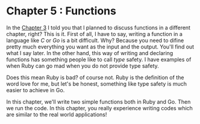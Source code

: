 # Chapter 5 : Functions

In the [Chapter 3](chapter03.md) I told you that I planned to discuss functions in a different chapter, right? This is it. First of all, I have to say, writing a function in a language like _C_ or _Go_ is a bit difficult. Why? Because you need to difine pretty much everything you want as the input and the output. You'll find out what I say later. In the other hand, this way of writing and declaring functions has something people like to call _type_ safety. I have examples of when Ruby can go mad when you do not provide type safety. 

Does this mean Ruby is bad? of course not. Ruby is the definition of the word love for me, but let's be honest, something like type safety is much easier to achieve in Go.

In this chapter, we'll write two simple functions both in Ruby and Go. Then we run the code. In this chapter, you really experience writing codes which are similar to the real world applications!